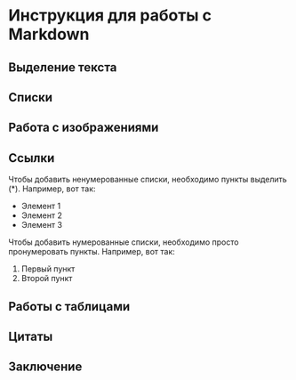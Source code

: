 # Инструкция для работы с Markdown

## Выделение текста

## Списки

## Работа с изображениями

## Ссылки

Чтобы добавить ненумерованные списки, необходимо пункты выделить (*). Например, вот так:
* Элемент 1
* Элемент 2
* Элемент 3

Чтобы добавить нумерованные списки, необходимо просто пронумеровать пункты. Например, вот так:
1. Первый пункт
2. Второй пункт


## Работы с таблицами

## Цитаты

## Заключение
